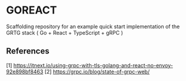 # GOREACT
Scaffolding repository for an example quick start implementation of the GRTG
stack ( Go + React + TypeScript + gRPC )


## References

[1]  https://itnext.io/using-grpc-with-tls-golang-and-react-no-envoy-92e898bf8463
[2] https://grpc.io/blog/state-of-grpc-web/
